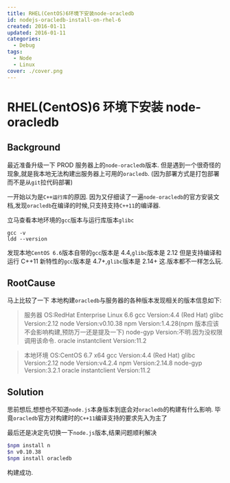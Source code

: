 ```yaml
---
title: RHEL(CentOS)6环境下安装node-oracledb
id: nodejs-oracledb-install-on-rhel-6
created: 2016-01-11
updated: 2016-01-11
categories:
  - Debug
tags:
  - Node
  - Linux
cover: ./cover.png
---
```


# RHEL(CentOS)6 环境下安装 node-oracledb

## Background

最近准备升级一下 PROD 服务器上的`node-oracledb`版本. 但是遇到一个很奇怪的现象,就是我本地无法构建出服务器上可用的`oracledb`. (因为部署方式是打包部署而不是从`git`拉代码部署)

一开始以为是`C++运行库`的原因. 因为又仔细读了一遍`node-oracledb`的官方安装文档,发现`oracledb`在编译的时候,只支持支持`C++11`的编译器.

立马查看本地环境的`gcc`版本与运行库版本`glibc`

```
gcc -v
ldd --version
```

发现本地`CentOS 6.6`版本自带的`gcc`版本是 4.4,`glibc`版本是 2.12 但是支持编译和运行 C++11 新特性的`gcc`版本是 4.7+,`glibc`版本是 2.14+ 这.版本都不一样怎么玩.

## RootCause

马上比较了一下 本地构建`oracledb`与服务器的各种版本发现相关的版本信息如下:

> 服务器 OS:RedHat Enterprise Linux 6.6 gcc Version:4.4 (Red Hat) glibc Version:2.12 node Version:v0.10.38 npm Version:1.4.28(npm 版本应该不会影响构建,预防万一还是提及一下) node-gyp Version:不明.因为没权限调用该命令. oracle instantclient Version:11.2

> 本地环境 OS:CentOS 6.7 x64 gcc Version:4.4 (Red Hat) glibc Version:2.12 node Version:v4.2.4 npm Version:2.14.8 node-gyp Version:3.2.1 oracle instantclient Version:11.2

## Solution

思前想后,想想也不知道`node.js`本身版本到底会对`oracledb`的构建有什么影响. 毕竟`oracledb`官方对构建时的`C++11`编译支持的要求先入为主了

最后还是决定先切换一下`node.js`版本,结果问题顺利解决

```sh
$npm install n
$n v0.10.38
$npm install oracledb
```

构建成功.
